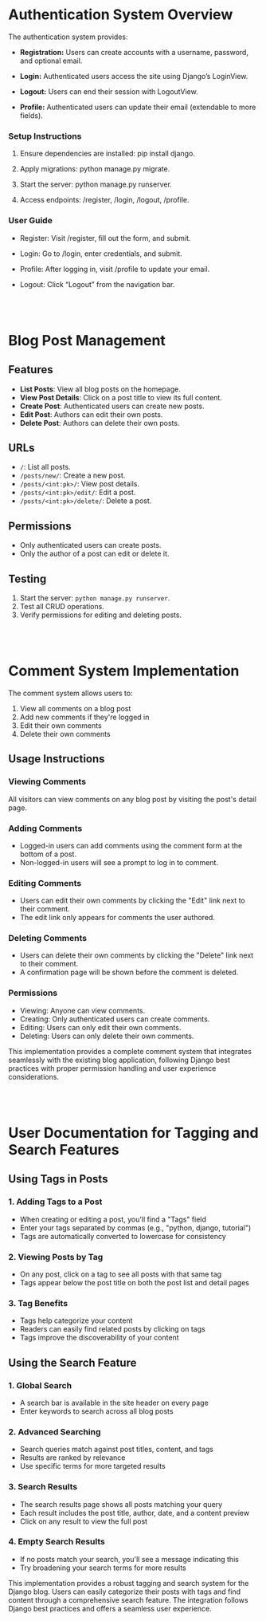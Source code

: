 # Authentication System Overview
The authentication system provides:

* __Registration:__ Users can create accounts with a username, password, and optional email.

* __Login:__ Authenticated users access the site using Django’s LoginView.

* __Logout:__ Users can end their session with LogoutView.

* __Profile:__ Authenticated users can update their email (extendable to more fields).

### Setup Instructions
1. Ensure dependencies are installed: pip install django.

2. Apply migrations: python manage.py migrate.

3. Start the server: python manage.py runserver.

4. Access endpoints: /register, /login, /logout, /profile.

### User Guide
* Register: Visit /register, fill out the form, and submit.

* Login: Go to /login, enter credentials, and submit.

* Profile: After logging in, visit /profile to update your email.

* Logout: Click “Logout” from the navigation bar.


<br>
<br>


# Blog Post Management

## Features
- **List Posts**: View all blog posts on the homepage.
- **View Post Details**: Click on a post title to view its full content.
- **Create Post**: Authenticated users can create new posts.
- **Edit Post**: Authors can edit their own posts.
- **Delete Post**: Authors can delete their own posts.

## URLs
- `/`: List all posts.
- `/posts/new/`: Create a new post.
- `/posts/<int:pk>/`: View post details.
- `/posts/<int:pk>/edit/`: Edit a post.
- `/posts/<int:pk>/delete/`: Delete a post.

## Permissions
- Only authenticated users can create posts.
- Only the author of a post can edit or delete it.

## Testing
1. Start the server: `python manage.py runserver`.
2. Test all CRUD operations.
3. Verify permissions for editing and deleting posts.

<br>
<br>


# Comment System Implementation

The comment system allows users to:

1. View all comments on a blog post
2. Add new comments if they're logged in
3. Edit their own comments
4. Delete their own comments

## Usage Instructions
### Viewing Comments
All visitors can view comments on any blog post by visiting the post's detail page.

### Adding Comments

* Logged-in users can add comments using the comment form at the bottom of a post.
* Non-logged-in users will see a prompt to log in to comment.

### Editing Comments
* Users can edit their own comments by clicking the "Edit" link next to their comment.
* The edit link only appears for comments the user authored.

### Deleting Comments
* Users can delete their own comments by clicking the "Delete" link next to their comment.
* A confirmation page will be shown before the comment is deleted.

### Permissions
* Viewing: Anyone can view comments.
* Creating: Only authenticated users can create comments.
* Editing: Users can only edit their own comments.
* Deleting: Users can only delete their own comments.

This implementation provides a complete comment system that integrates seamlessly with the existing blog application, following Django best practices with proper permission handling and user experience considerations.

<br>
<br>

# User Documentation for Tagging and Search Features
## Using Tags in Posts
### 1. __Adding Tags to a Post__

* When creating or editing a post, you'll find a "Tags" field
* Enter your tags separated by commas (e.g., "python, django, tutorial")
* Tags are automatically converted to lowercase for consistency

### 2. __Viewing Posts by Tag__

* On any post, click on a tag to see all posts with that same tag
* Tags appear below the post title on both the post list and detail pages

### 3. __Tag Benefits__

* Tags help categorize your content
* Readers can easily find related posts by clicking on tags
* Tags improve the discoverability of your content

## Using the Search Feature

### 1. __Global Search__
* A search bar is available in the site header on every page
* Enter keywords to search across all blog posts

### 2. Advanced Searching

* Search queries match against post titles, content, and tags
* Results are ranked by relevance
* Use specific terms for more targeted results

### 3. Search Results

* The search results page shows all posts matching your query
* Each result includes the post title, author, date, and a content preview
* Click on any result to view the full post

### 4. Empty Search Results

* If no posts match your search, you'll see a message indicating this
* Try broadening your search terms for more results


This implementation provides a robust tagging and search system for the Django blog. Users can easily categorize their posts with tags and find content through a comprehensive search feature. The integration follows Django best practices and offers a seamless user experience.